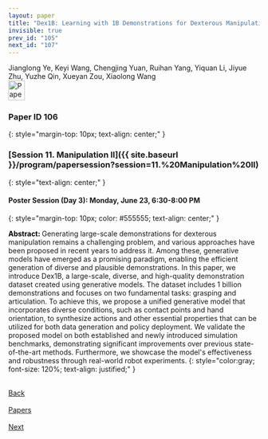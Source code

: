 ```yaml
---
layout: paper
title: "Dex1B: Learning with 1B Demonstrations for Dexterous Manipulation"
invisible: true
prev_id: "105"
next_id: "107"
---
```

<div class="paper-authors">
  <div class="paper-author-box">
    <div class="paper-author-name">Jianglong Ye, Keyi Wang, Chengjing Yuan, Ruihan Yang, Yiquan Li, Jiyue Zhu, Yuzhe Qin, Xueyan Zou, Xiaolong Wang</div>
    <div class="paper-author-uni"></div>
  </div>
</div>

<div class="paper-pdf">
  <div>
    <a href="https://www.roboticsproceedings.org/rss21/p106.pdf" title="Download PDF" target="_blank">
      <img src="{{ site.baseurl }}/images/paper_link_cardinal_red.png" alt="Paper PDF" width="33" height="40" />
    </a>
  </div>
</div>

### Paper ID 106
{: style="margin-top: 10px; text-align: center;" }

### [Session 11. Manipulation II]({{ site.baseurl }}/program/papersession?session=11.%20Manipulation%20II)
{: style="text-align: center;" }

#### Poster Session (Day 3): Monday, June 23, 6:30-8:00 PM
{: style="margin-top: 10px; color: #555555; text-align: center;" }

<b style="color: black;">Abstract: </b>Generating large-scale demonstrations for dexterous manipulation remains a challenging problem, and various approaches have been proposed in recent years to address it. Among these, generative models have emerged as a promising paradigm, enabling the efficient generation of diverse and plausible demonstrations. In this paper, we introduce Dex1B, a large-scale, diverse, and high-quality demonstration dataset created using generative models. The dataset includes 1 billion demonstrations and focuses on two fundamental tasks: grasping and articulation. To achieve this, we propose a unified generative model that incorporates diverse conditions, such as contact points and hand orientation, to synthesize actions and other essential properties that can be utilized for both data generation and policy deployment. We validate the proposed model on both established and newly introduced simulation benchmarks, demonstrating significant improvements over previous state-of-the-art methods. Furthermore, we showcase the model's effectiveness and robustness through real-world robot experiments.
{: style="color:gray; font-size: 120%; text-align: justified;" }

<div class="paper-menu">
  <div class="paper-menu-inner">
    <a href="{{ site.baseurl }}/program/papers/105/" title="Previous Paper">
            <div class="paper-menu-icon">
                <i class="fa fa-chevron-left"></i><br>
                <span class="paper-menu-label">Back</span>
            </div>
        </a>
    <a href="{{ site.baseurl }}/program/papers" title="All Papers">
      <div class="paper-menu-icon">
        <i class="fa fa-list"></i><br>
        <span class="paper-menu-label">Papers</span>
      </div>
    </a>
    <a href="{{ site.baseurl }}/program/papers/107/" title="Next Paper">
            <div class="paper-menu-icon">
                <i class="fa fa-chevron-right"></i><br>
                <span class="paper-menu-label">Next</span>
            </div>
        </a>
  </div>
</div>
